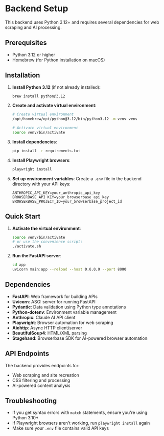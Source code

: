 # Backend Setup

This backend uses Python 3.12+ and requires several dependencies for web scraping and AI processing.

## Prerequisites

- Python 3.12 or higher
- Homebrew (for Python installation on macOS)

## Installation

1. **Install Python 3.12** (if not already installed):
   ```bash
   brew install python@3.12
   ```

2. **Create and activate virtual environment**:
   ```bash
   # Create virtual environment
   /opt/homebrew/opt/python@3.12/bin/python3.12 -m venv venv
   
   # Activate virtual environment
   source venv/bin/activate
   ```

3. **Install dependencies**:
   ```bash
   pip install -r requirements.txt
   ```

4. **Install Playwright browsers**:
   ```bash
   playwright install
   ```

5. **Set up environment variables**:
   Create a `.env` file in the backend directory with your API keys:
   ```
   ANTHROPIC_API_KEY=your_anthropic_api_key
   BROWSERBASE_API_KEY=your_browserbase_api_key
   BROWSERBASE_PROJECT_ID=your_browserbase_project_id
   ```

## Quick Start

1. **Activate the virtual environment**:
   ```bash
   source venv/bin/activate
   # or use the convenience script:
   ./activate.sh
   ```

2. **Run the FastAPI server**:
   ```bash
   cd app
   uvicorn main:app --reload --host 0.0.0.0 --port 8000
   ```

## Dependencies

- **FastAPI**: Web framework for building APIs
- **Uvicorn**: ASGI server for running FastAPI
- **Pydantic**: Data validation using Python type annotations
- **Python-dotenv**: Environment variable management
- **Anthropic**: Claude AI API client
- **Playwright**: Browser automation for web scraping
- **Aiohttp**: Async HTTP client/server
- **BeautifulSoup4**: HTML/XML parsing
- **Stagehand**: Browserbase SDK for AI-powered browser automation

## API Endpoints

The backend provides endpoints for:
- Web scraping and site recreation
- CSS filtering and processing
- AI-powered content analysis

## Troubleshooting

- If you get syntax errors with `match` statements, ensure you're using Python 3.10+
- If Playwright browsers aren't working, run `playwright install` again
- Make sure your `.env` file contains valid API keys 